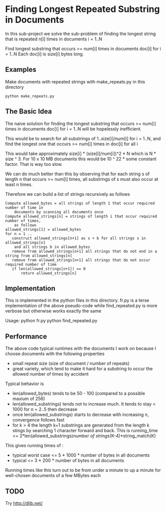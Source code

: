 ﻿Finding Longest Repeated Substring in Documents
===============================================
In this sub-project we solve the sub-problem of finding the longest string
that is repeated n[i] times in documents i = 1..N

Find longest substring that occurs >= num[i] times in documents doc[i] for i = 1..N 
Each doc[i] is size[i] bytes long.

Examples
--------
Make documents with repeated strings with make_repeats.py in this directory 

    python make_repeats.py

The Basic Idea
--------------
The naive solution for finding the longest substring that occurs >= num[i] times in documents doc[i] for i = 1..N
will be hopelessly inefficient.

This would be to search for all substrings of 1..size[i]/num[i] for i = 1..N, and find the longest one 
that occurs >= num[i] times in doc[i] for all i

This would take approximately size[i] * (size[i]/num[i])^2 * N which is N * size ^ 3.
For 10 x 10 MB documents this would be 10 ^ 22 * some constant factor. That is way too slow.

We can do much better than this by observing that for each string s of length n
that occurs >= num[i] times, all substrings of s must also occur at least n times. 

Therefore we can build a list of strings recursively as follows
  
    Compute allowed_bytes = all strings of length 1 that occur required number of time in 
        documents by scanning all documents once
    Compute allowed_strings[n] = strings of length i that occur required number of times, 
        as follows
    allowed_strings[1] = allowed_bytes 
    for n = 1 .. 
       construct allowed_strings[n+1] as s + b for all strings s in allowed_strings[n] 
        and all strings b in allowed_bytes
       remove from allowed_strings[n+1] all strings that do not end in a string from allowed_strings[n] 
       remove from allowed_strings[n+1] all strings that do not occur required number of time 
       if len(allowed_strings[n+1]) == 0 
           return allowed_strings[n]          

Implementation
--------------
This is implemented in the python files in this directory. fr.py is a terse implementation of the above pseudo-code while
find_repeated.py is more verbose but otherwise works exactly the same 

Usage: 
    python fr.py <file mask>
    python find_repeated.py <file mask>

Performance
-----------
The above code typical runtimes with the documents I work on because I choose documents with the following properties

* small repeat size (size of document / number of repeats)
* great variety, which tend to make it hard for a substring to occur the allowed number of times by accident

Typical behavior is

* len(allowed_bytes) tends to be 50 - 100 (compared to a possible maxium of 256)
* len(allowed_substrings) tends not to increase much. It tends to stay < 1000 for n = 2..5 then decrease
* once len(allowed_substrings) starts to decrease with increasing n, convergence follows fast
* for k > 4 the length k+1 substrings are generated from the length k stings by searching 1
    character forward and back. This is 
    running_time <= 2*len(allowed_substrings)*number of strings*(K-4)*string_match(K)

This gives running times of :

* typical worst case <= 5 * 1000 * number of bytes in all documents 
* typical  <= 3 * 200 * number of bytes in all documents 

Running times like this turn out to be from under a minute to up a minute for well-chosen documents of a few MBytes each 


TODO
----
Try http://dlib.net/
